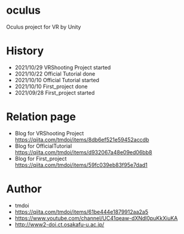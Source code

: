 # oculus
 Oculus project for VR by Unity
# History
- 2021/10/29 VRShooting Project started
- 2021/10/22 Official Tutorial done
- 2021/10/10 Official Tutorial started
- 2021/10/10 First_project done 
- 2021/09/28 First_project started

# Relation page
- Blog for VRShooting Project https://qiita.com/tmdoi/items/8db6ef521e59452accdb
- Blog for OfficialTutorial https://qiita.com/tmdoi/items/d932067a48e09ed06bb8
- Blog for First_project https://qiita.com/tmdoi/items/59fc039eb83f95e7dad1

# Author
- tmdoi 
- https://qiita.com/tmdoi/items/61be444e1879912aa2a5
- https://www.youtube.com/channel/UC41qeaw-dXNdl0puKkXiuKA
- http://www2-doi.ct.osakafu-u.ac.jp/

